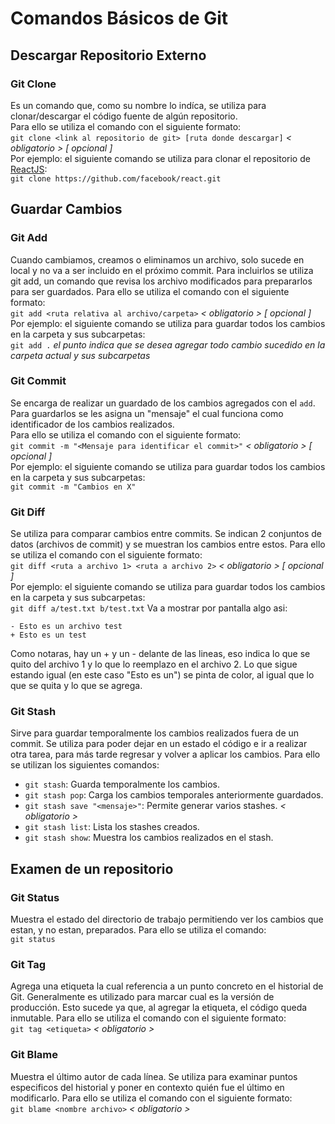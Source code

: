 # Comandos Básicos de Git

## Descargar Repositorio Externo
### Git Clone
Es un comando que, como su nombre lo indíca, se utiliza para clonar/descargar el código fuente de algún repositorio.  
Para ello se utiliza el comando con el siguiente formato:  
`git clone <link al repositorio de git> [ruta donde descargar]`
*< obligatorio > [ opcional ]*  
Por ejemplo: el siguiente comando se utiliza para clonar el repositorio de [ReactJS](https://reactjs.org):  
`git clone https://github.com/facebook/react.git`
## Guardar Cambios
### Git Add
Cuando cambiamos, creamos o eliminamos un archivo, solo sucede en local y no va a ser incluido en el próximo commit. Para incluirlos se utiliza git add, un comando que revisa los archivo modificados para prepararlos para ser guardados. 
Para ello se utiliza el comando con el siguiente formato:  
`git add <ruta relativa al archivo/carpeta>`
*< obligatorio > [ opcional ]*  
Por ejemplo: el siguiente comando se utiliza para guardar todos los cambios en la carpeta y sus subcarpetas:  
`git add .`
*el punto indica que se desea agregar todo cambio sucedido en la carpeta actual y sus subcarpetas*
### Git Commit
Se encarga de realizar un guardado de los cambios agregados con el `add`. Para guardarlos se les asigna un "mensaje" el cual funciona como identificador de los cambios realizados.  
Para ello se utiliza el comando con el siguiente formato:  
`git commit -m "<Mensaje para identificar el commit>"`
*< obligatorio > [ opcional ]*  
Por ejemplo: el siguiente comando se utiliza para guardar todos los cambios en la carpeta y sus subcarpetas:  
`git commit -m "Cambios en X"`
### Git Diff
Se utiliza para comparar cambios entre commits. Se indican 2 conjuntos de datos (archivos de commit) y se muestran los cambios entre estos.
Para ello se utiliza el comando con el siguiente formato:  
`git diff <ruta a archivo 1> <ruta a archivo 2>`
*< obligatorio > [ opcional ]*  
Por ejemplo: el siguiente comando se utiliza para guardar todos los cambios en la carpeta y sus subcarpetas:  
`git diff a/test.txt b/test.txt`
Va a mostrar por pantalla algo asi:
```
- Esto es un archivo test
+ Esto es un test
```
Como notaras, hay un + y un - delante de las lineas, eso indica lo que se quito del archivo 1 y lo que lo reemplazo en el archivo 2. Lo que sigue estando igual (en este caso "Esto es un") se pinta de color, al igual que lo que se quita y lo que se agrega.
### Git Stash
Sirve para guardar temporalmente los cambios realizados fuera de un commit. Se utiliza para poder dejar en un estado el código e ir a realizar otra tarea, para más tarde regresar y volver a aplicar los cambios.
Para ello se utilizan los siguientes comandos:  
- `git stash`: Guarda temporalmente los cambios.
- `git stash pop`: Carga los cambios temporales anteriormente guardados.
- `git stash save "<mensaje>"`: Permite generar varios stashes. *< obligatorio >*
- `git stash list`: Lista los stashes creados.
- `git stash show`: Muestra los cambios realizados en el stash.
## Examen de un repositorio
### Git Status
Muestra el estado del directorio de trabajo permitiendo ver los cambios que estan, y no estan, preparados.
Para ello se utiliza el comando:  
`git status`
### Git Tag
Agrega una etiqueta la cual referencia a un punto concreto en el historial de Git. Generalmente es utilizado para marcar cual es la versión de producción. Esto sucede ya que, al agregar la etiqueta, el código queda inmutable.
Para ello se utiliza el comando con el siguiente formato:  
`git tag <etiqueta>`
*< obligatorio >*
### Git Blame
Muestra el último autor de cada línea. Se utiliza para examinar puntos especificos del historial y poner en contexto quién fue el último en modificarlo.
Para ello se utiliza el comando con el siguiente formato:  
`git blame <nombre archivo>`
*< obligatorio >*